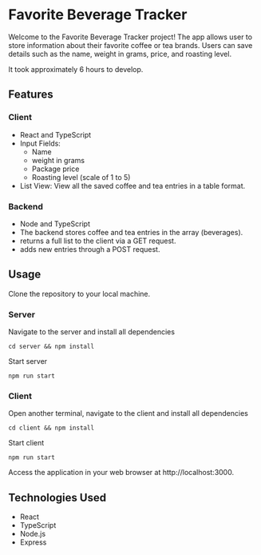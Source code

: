 # Favorite Beverage Tracker

Welcome to the Favorite Beverage Tracker project! The app allows user to store information about their favorite coffee or tea brands. Users can save details such as the name, weight in grams, price, and roasting level.

It took approximately 6 hours to develop.

## Features

### Client

- React and TypeScript
- Input Fields:
  - Name
  - weight in grams
  - Package price
  - Roasting level (scale of 1 to 5)
- List View: View all the saved coffee and tea entries in a table format.

### Backend
- Node and TypeScript
- The backend stores coffee and tea entries in the array (beverages).
- returns a full list to the client via a GET request.
- adds new entries through a POST request.

## Usage

Clone the repository to your local machine.

### Server
Navigate to the server and install all dependencies
```
cd server && npm install
```
Start server

```
npm run start
```

### Client
Open another terminal, navigate to the client and install all dependencies
```
cd client && npm install
```
Start client

```
npm run start
```

Access the application in your web browser at http://localhost:3000.

## Technologies Used

- React
- TypeScript
- Node.js
- Express